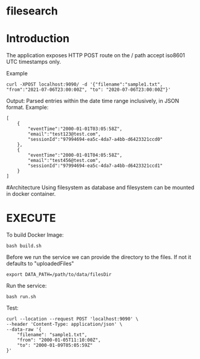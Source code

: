 # filesearch

# Introduction
The application exposes HTTP POST route on the / path
accept iso8601 UTC timestamps only.

Example
```
curl -XPOST localhost:9090/ -d '{"filename":"sample1.txt", "from":"2021-07-06T23:00:00Z", "to": "2020-07-06T23:00:00Z"}'
```
Output: Parsed entries within the date time range inclusively, in JSON format. Example:

```
[
    {
        "eventTime":"2000-01-01T03:05:58Z",
        "email":"test123@test.com",
        "sessionId":"97994694-ea5c-4da7-a4bb-d6423321ccd0"
    },
    {
        "eventTime":"2000-01-01T04:05:58Z",
        "email":"test456@test.com",
        "sessionId":"97994694-ea5c-4da7-a4bb-d6423321ccd1"
    }
]
```


#Architecture
Using filesystem as database and filesystem can be mounted in docker container.

# EXECUTE
To build Docker Image:
```
bash build.sh
```

Before we run the service we can provide the directory to the files. If not it defaults to "uploadedFiles"
```
export DATA_PATH=/path/to/data/filesDir
```
Run the service:
```
bash run.sh
```


Test:
```
curl --location --request POST 'localhost:9090' \
--header 'Content-Type: application/json' \
--data-raw '{
    "filename": "sample1.txt",
    "from": "2000-01-05T11:10:00Z",
    "to": "2000-01-09T05:05:59Z"
}'
```